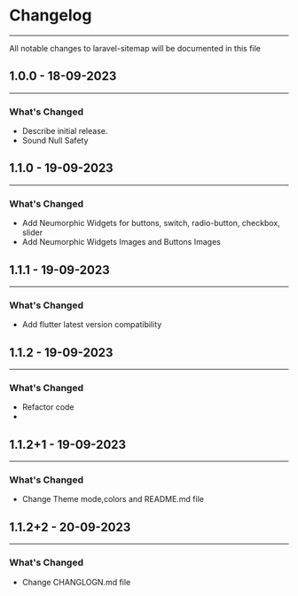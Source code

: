 # Changelog
-----------

All notable changes to laravel-sitemap will be documented in this file

## 1.0.0 - 18-09-2023
---------------------

### What's Changed

- Describe initial release.
- Sound Null Safety

## 1.1.0 - 19-09-2023
---------------------

### What's Changed

- Add Neumorphic Widgets for buttons, switch, radio-button, checkbox, slider
- Add Neumorphic Widgets Images and Buttons Images

## 1.1.1 - 19-09-2023
---------------------

### What's Changed

- Add flutter latest version compatibility

## 1.1.2 - 19-09-2023
---------------------

### What's Changed

- Refactor code
- 
## 1.1.2+1 - 19-09-2023
---------------------

### What's Changed

- Change Theme mode,colors and README.md file

## 1.1.2+2 - 20-09-2023
---------------------

### What's Changed

- Change CHANGLOGN.md file